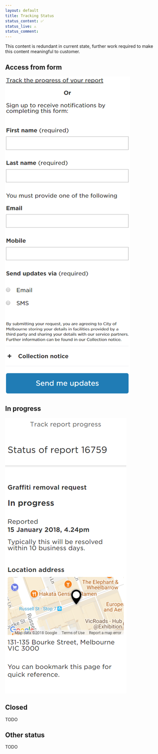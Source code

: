 ```yaml
---
layout: default
title: Tracking Status
status_content: ✅
status_live: ⚠️
status_comment:
---
```


This content is redundant in current state, further work required to make this content meaningful to customer.

## Access from form

![Opt In For Updates](img/Opt_In_for_Updates.png)

## In progress

![Status Tracking](img/Status_tracking.png)

## Closed

TODO

## Other status

TODO 


